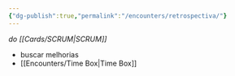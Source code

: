 ```yaml
---
{"dg-publish":true,"permalink":"/encounters/retrospectiva/"}
---
```


_do [[Cards/SCRUM\|SCRUM]]_

- buscar melhorias
- [[Encounters/Time Box\|Time Box]]

